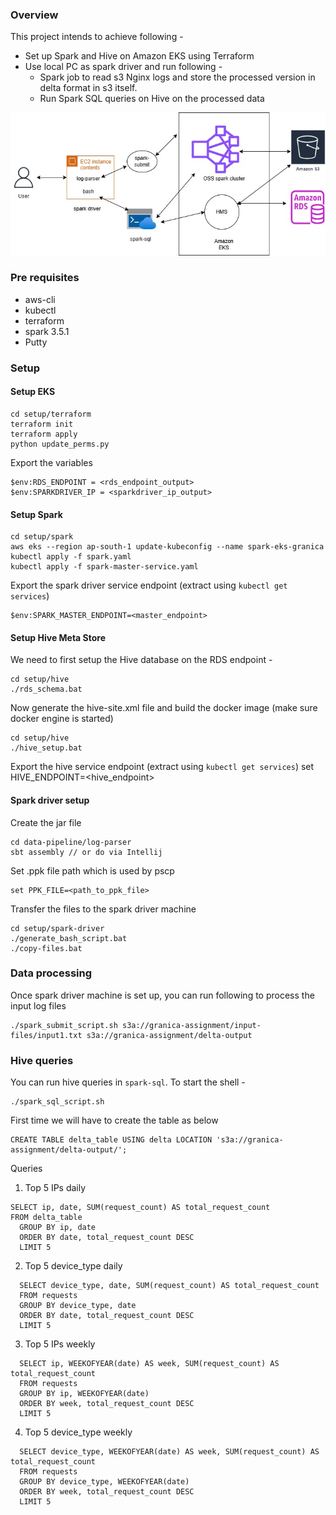### Overview 
This project intends to achieve following -
- Set up Spark and Hive on Amazon EKS using Terraform 
- Use local PC as spark driver and run following - 
   + Spark job to read s3 Nginx logs and store the processed version in delta format in s3 itself. 
   + Run Spark SQL queries on Hive on the processed data 

![Architecture diagram](./docs/aws-eks.jpg?raw=true)

### Pre requisites
* aws-cli 
* kubectl
* terraform 
* spark 3.5.1 
* Putty

### Setup 
#### Setup EKS 
```
cd setup/terraform
terraform init 
terraform apply 
python update_perms.py
```
Export the variables 
```
$env:RDS_ENDPOINT = <rds_endpoint_output>
$env:SPARKDRIVER_IP = <sparkdriver_ip_output>
```
#### Setup Spark 
```
cd setup/spark
aws eks --region ap-south-1 update-kubeconfig --name spark-eks-granica
kubectl apply -f spark.yaml
kubectl apply -f spark-master-service.yaml
```
Export the spark driver service endpoint (extract using `kubectl get services`)
```
$env:SPARK_MASTER_ENDPOINT=<master_endpoint>
```
#### Setup Hive Meta Store 
We need to first setup the Hive database on the RDS endpoint - 
```
cd setup/hive
./rds_schema.bat
```
Now generate the hive-site.xml file and build the docker image (make sure docker engine is started)
```
cd setup/hive
./hive_setup.bat
```
Export the hive service endpoint (extract using `kubectl get services`)
set HIVE_ENDPOINT=<hive_endpoint>

#### Spark driver setup
Create the jar file 
```
cd data-pipeline/log-parser
sbt assembly // or do via Intellij
```

Set .ppk file path which is used by pscp
```
set PPK_FILE=<path_to_ppk_file>
```

Transfer the files to the spark driver machine
```
cd setup/spark-driver
./generate_bash_script.bat
./copy-files.bat
```

### Data processing 
Once spark driver machine is set up, you can run following to process the input log files 
```
./spark_submit_script.sh s3a://granica-assignment/input-files/input1.txt s3a://granica-assignment/delta-output
```

### Hive queries 
You can run hive queries in `spark-sql`. To start the shell - 
```
./spark_sql_script.sh
```

First time we will have to create the table as below 
```
CREATE TABLE delta_table USING delta LOCATION 's3a://granica-assignment/delta-output/';
```

Queries 
1. Top 5 IPs daily 
```
SELECT ip, date, SUM(request_count) AS total_request_count
FROM delta_table
  GROUP BY ip, date
  ORDER BY date, total_request_count DESC
  LIMIT 5
```

2. Top 5 device_type daily
```
  SELECT device_type, date, SUM(request_count) AS total_request_count
  FROM requests
  GROUP BY device_type, date
  ORDER BY date, total_request_count DESC
  LIMIT 5
```

3. Top 5 IPs weekly 
```
  SELECT ip, WEEKOFYEAR(date) AS week, SUM(request_count) AS total_request_count
  FROM requests
  GROUP BY ip, WEEKOFYEAR(date)
  ORDER BY week, total_request_count DESC
  LIMIT 5
```

4. Top 5 device_type weekly 
```
  SELECT device_type, WEEKOFYEAR(date) AS week, SUM(request_count) AS total_request_count
  FROM requests
  GROUP BY device_type, WEEKOFYEAR(date)
  ORDER BY week, total_request_count DESC
  LIMIT 5
```